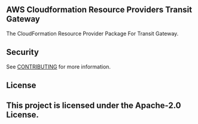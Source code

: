## AWS Cloudformation Resource Providers Transit Gateway

The CloudFormation Resource Provider Package For Transit Gateway.

## Security

See [CONTRIBUTING](CONTRIBUTING.md#security-issue-notifications) for more information.

## License

This project is licensed under the Apache-2.0 License.
----
